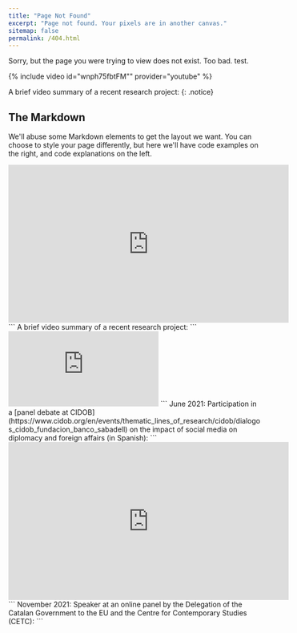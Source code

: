 ```yaml
---
title: "Page Not Found"
excerpt: "Page not found. Your pixels are in another canvas."
sitemap: false
permalink: /404.html
---
```


Sorry, but the page you were trying to view does not exist.
Too bad.
test.

{% include video id="wnph75fbtFM"" provider="youtube" %}

A brief video summary of a recent research project: {: .notice} 


## The Markdown
We'll abuse some Markdown elements to get the layout we want. You can choose to style your page differently, but here we'll have code examples on the right, and code explanations on the left.

<div class="begin-examples"></div>

<iframe width="560" height="315" src="https://www.youtube.com/embed/wnph75fbtFM" title="YouTube video player" frameborder="0" allow="accelerometer; autoplay; clipboard-write; encrypted-media; gyroscope; picture-in-picture" allowfullscreen></iframe>
```
A brief video summary of a recent research project:
```

<iframe src="https://www.youtube.com/embed/sn84bjmicks?start=1313" title="YouTube video player" frameborder="0" allow="accelerometer; autoplay; clipboard-write; encrypted-media; gyroscope; picture-in-picture" allowfullscreen></iframe>
```
June 2021: Participation in a [panel debate at CIDOB](https://www.cidob.org/en/events/thematic_lines_of_research/cidob/dialogos_cidob_fundacion_banco_sabadell) on the impact of social media on diplomacy and foreign affairs (in Spanish):
```

<iframe width="560" height="315" src="https://www.youtube.com/embed/_uLAMbfgGyQ" title="YouTube video player" frameborder="0" allow="accelerometer; autoplay; clipboard-write; encrypted-media; gyroscope; picture-in-picture" allowfullscreen></iframe>
```
November 2021: Speaker at an online panel by the Delegation of the Catalan Government to the EU and the Centre for Contemporary Studies (CETC):
```

<div class="end-examples"></div>
